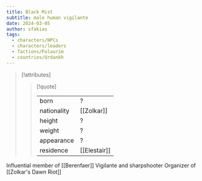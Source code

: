 ```yaml
---
title: Black Mist
subtitle: male human vigilante
date: 2024-03-05
author: sfakias
tags:
  - characters/NPCs
  - characters/leaders
  - factions/Palaurim
  - countries/Urdankh
---
```

> [!attributes]
> 
> > [!quote]
> >
> > | | |
> > | --- | --- |
> > | born | ? |
> > | nationality | [[Zolkar]] |
> > | height | ? |
> > | weight | ? |
> > | appearance | ? |
> > | residence | [[Elestair]] |

Influential member of [[Berenfaer]]
Vigilante and sharpshooter
Organizer of [[Zolkar's Dawn Riot]]